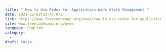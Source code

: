 ```yaml
---
title: " How to Use Redux for Application-Wide State Management "
date: 2021-12-02T15:47:07Z
link: https://www.freecodecamp.org/news/how-to-use-redux-for-application-wide-state-management/?utm_medium=RSS&utm_source=news.12bit.vn
site: www.freecodecamp.org/news
language: English
category:
  -   
draft: false
---
```


